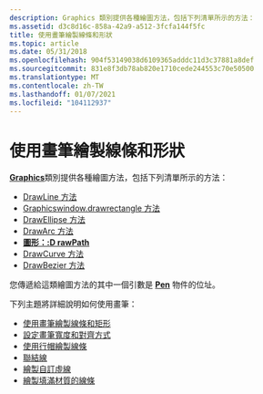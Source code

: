 ```yaml
---
description: Graphics 類別提供各種繪圖方法，包括下列清單所示的方法：
ms.assetid: d3c8d16c-858a-42a9-a512-3fcfa144f5fc
title: 使用畫筆繪製線條和形狀
ms.topic: article
ms.date: 05/31/2018
ms.openlocfilehash: 904f53149038d6109365adddc11d3c37881a8def
ms.sourcegitcommit: 831e8f3db78ab820e1710cede244553c70e50500
ms.translationtype: MT
ms.contentlocale: zh-TW
ms.lasthandoff: 01/07/2021
ms.locfileid: "104112937"
---
```

# <a name="using-a-pen-to-draw-lines-and-shapes"></a>使用畫筆繪製線條和形狀

[**Graphics**](/windows/win32/api/gdiplusgraphics/nl-gdiplusgraphics-graphics)類別提供各種繪圖方法，包括下列清單所示的方法：

-   [DrawLine 方法](/windows/win32/api/gdiplusgraphics/nf-gdiplusgraphics-graphics-drawline(inconstpen_inint_inint_inint_inint))
-   [Graphicswindow.drawrectangle 方法](/windows/win32/api/gdiplusgraphics/nf-gdiplusgraphics-graphics-drawrectangle(inconstpen_inconstrectf_))
-   [DrawEllipse 方法](/windows/win32/api/gdiplusgraphics/nf-gdiplusgraphics-graphics-drawellipse(inconstpen_inconstrectf_))
-   [DrawArc 方法](/windows/win32/api/gdiplusgraphics/nf-gdiplusgraphics-graphics-drawarc(inconstpen_inconstrectf__inreal_inreal))
-   [**圖形：:D rawPath**](/windows/win32/api/Gdiplusgraphics/nf-gdiplusgraphics-graphics-drawpath)
-   [DrawCurve 方法](/windows/win32/api/gdiplusgraphics/nf-gdiplusgraphics-graphics-drawcurve(inconstpen_inconstpoint_inint))
-   [DrawBezier 方法](/windows/win32/api/gdiplusgraphics/nf-gdiplusgraphics-graphics-drawbezier(inconstpen_inconstpointf__inconstpointf__inconstpointf__inconstpointf_))

您傳遞給這類繪圖方法的其中一個引數是 [**Pen**](/windows/win32/api/gdipluspen/nl-gdipluspen-pen) 物件的位址。

下列主題將詳細說明如何使用畫筆：

-   [使用畫筆繪製線條和矩形](-gdiplus-using-a-pen-to-draw-lines-and-rectangles-use.md)
-   [設定畫筆寬度和對齊方式](-gdiplus-setting-pen-width-and-alignment-use.md)
-   [使用行帽繪製線條](-gdiplus-drawing-a-line-with-line-caps-use.md)
-   [聯結線](-gdiplus-joining-lines-use.md)
-   [繪製自訂虛線](-gdiplus-drawing-a-custom-dashed-line-use.md)
-   [繪製填滿材質的線條](-gdiplus-drawing-a-line-filled-with-a-texture-use.md)

 

 



